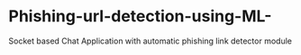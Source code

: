 # Phishing-url-detection-using-ML-
Socket based Chat Application with automatic phishing link detector module
